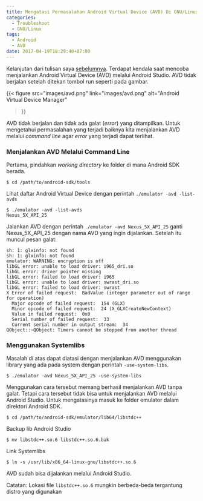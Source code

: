 ```yaml
---
title: Mengatasi Permasalahan Android Virtual Device (AVD) Di GNU/Linux
categories:
  - Troubleshoot
  - GNU/Linux
tags:
  - Android
  - AVD
date: 2017-04-19T18:29:40+07:00
---
```


Kelanjutan dari tulisan saya [sebelumnya](../17-install-android-studio/").
Terdapat kendala saat mencoba menjalankan Android Virtual Device (AVD) melalui 
Android Studio. AVD tidak berjalan setelah ditekan tombol run seperti pada gambar.

{{<
    figure src="images/avd.png" link="images/avd.png"
    alt="Android Virtual Device Manager"
>}}

AVD tidak berjalan dan tidak ada galat (_error_) yang ditam­pil­kan. Untuk 
mengetahui permasalahan yang terjadi baiknya kita menjalankan AVD melalui 
_command line_ agar _error_ yang terjadi dapat terlihat.

<!--more-->

### Menjalankan AVD Melalui Command Line

Pertama, pindahkan *working directory* ke folder di mana Android SDK berada.

```
$ cd /path/to/android-sdk/tools
```

Lihat daftar Android Virtual Device dengan perintah `./emulator -avd -list-avds`

```
$ ./emulator -avd -list-avds
Nexus_5X_API_25

```

Jalankan AVD dengan perintah `./emulator -avd Nexus_5X_API_25` ganti 
Nexus_5X_API_25 dengan nama AVD yang ingin dijalankan. Setelah itu muncul pesan galat:
```
sh: 1: glxinfo: not found
sh: 1: glxinfo: not found
emulator: WARNING: encryption is off
libGL error: unable to load driver: i965_dri.so
libGL error: driver pointer missing
libGL error: failed to load driver: i965
libGL error: unable to load driver: swrast_dri.so
libGL error: failed to load driver: swrast
X Error of failed request:  BadValue (integer parameter out of range for operation)
  Major opcode of failed request:  154 (GLX)
  Minor opcode of failed request:  24 (X_GLXCreateNewContext)
  Value in failed request:  0x0
  Serial number of failed request:  33
  Current serial number in output stream:  34
QObject::~QObject: Timers cannot be stopped from another thread
```

### Menggunakan Systemlibs

Masalah di atas dapat diatasi dengan menjalankan AVD menggunakan library
yang ada pada system dengan perintah `-use-system-libs`.

```
$ ./emulator -avd Nexus_5X_API_25 -use-system-libs
```

Menggunakan cara tersebut memang berhasil menjalankan AVD tanpa galat.
Tetapi cara tersebut tidak bisa untuk menjalankan AVD melalui Android
Studio. Untuk mengatasinya masuk ke folder emulator dalam direktori Android SDK.

```
$ cd /path/to/android-sdk/emulator/lib64/libstdc++
```

Backup lib Android Studio

```
$ mv libstdc++.so.6 libstdc++.so.6.bak  
```

Link Systemlibs

```
$ ln -s /usr/lib/x86_64-linux-gnu/libstdc++.so.6
```

AVD sudah bisa dijalankan melalui Android Studio.

Catatan: Lokasi file `libstdc++.so.6` mungkin berbeda-beda tergantung
distro yang digunakan
